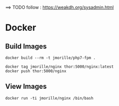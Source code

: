  
==> TODO follow  : https://weakdh.org/sysadmin.html

# Docker
## Build Images
```
docker build --rm -t jmorille/php7-fpm .
```

```
docker tag jmorille/nginx thor:5000/nginx:latest
docker push thor:5000/nginx
```


## View Images
```
docker run -ti jmorille/nginx /bin/bash
```
 